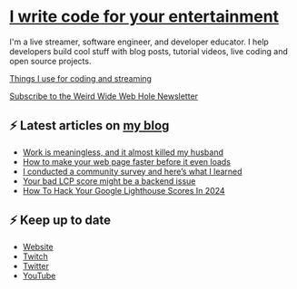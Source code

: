 # [I write code for your entertainment](https://www.twitch.tv/videos/1971055901)

I'm a live streamer, software engineer, and developer educator. I help developers build cool stuff with blog posts, tutorial videos, live coding and open source projects.

[Things I use for coding and streaming](https://whitep4nth3r.com/uses/)

[Subscribe to the Weird Wide Web Hole Newsletter](https://buttondown.email/weirdwidewebhole)

## ⚡️ Latest articles on [my blog](https://whitep4nth3r.com)

<!-- BLOG-POST-LIST:START -->
- [Work is meaningless, and it almost killed my husband](https://whitep4nth3r.com/blog/work-is-meaningless/)
- [How to make your web page faster before it even loads](https://blog.sentry.io/how-to-make-your-web-page-faster-before-it-even-loads/)
- [I conducted a community survey and here’s what I learned](https://whitep4nth3r.com/blog/community-survey-2024/)
- [Your bad LCP score might be a backend issue](https://blog.sentry.io/your-bad-lcp-score-might-be-a-backend-issue/)
- [How To Hack Your Google Lighthouse Scores In 2024](https://www.smashingmagazine.com/2024/06/how-hack-google-lighthouse-scores-2024/)
<!-- BLOG-POST-LIST:END -->

## ⚡️ Keep up to date

- [Website](https://whitep4nth3r.com/)
- [Twitch](https://twitch.tv/whitep4nth3r)
- [Twitter](https://twitter.com/whitep4nth3r)
- [YouTube](https://www.youtube.com/c/whitep4nth3r/videos)
